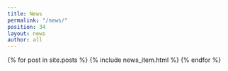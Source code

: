 ```yaml
---
title: News
permalink: "/news/"
position: 34
layout: news
author: all
---
```


{% for post in site.posts %}
  {% include news_item.html %}
{% endfor %}
